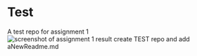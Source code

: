 # Test
A test repo for assignment 1 
![screenshot of assignment 1 result create TEST repo and add aNewReadme.md](ass1_1.jpg)
